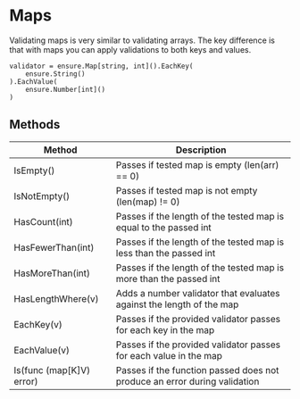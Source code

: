 # Maps

Validating maps is very similar to validating arrays.  The key difference is
that with maps you can apply validations to both keys and values.

```
validator = ensure.Map[string, int]().EachKey(
    ensure.String()
).EachValue(
    ensure.Number[int]()
)
```

## Methods

| Method                   | Description                                                               |
|--------------------------|---------------------------------------------------------------------------|
| IsEmpty()                | Passes if tested map is empty (len(arr) == 0)                             |
| IsNotEmpty()             | Passes if tested map is not empty (len(map) != 0)                         |
| HasCount(int)            | Passes if the length of the tested map is equal to the passed int         |
| HasFewerThan(int)        | Passes if the length of the tested map is less than the passed int        |
| HasMoreThan(int)         | Passes if the length of the tested map is more than the passed int        |
| HasLengthWhere(v)        | Adds a number validator that evaluates against the length of the map      |
| EachKey(v)               | Passes if the provided validator passes for each key in the map           |
| EachValue(v)             | Passes if the provided validator passes for each value in the map         |
| Is(func (map[K]V) error) | Passes if the function passed does not produce an error during validation |
